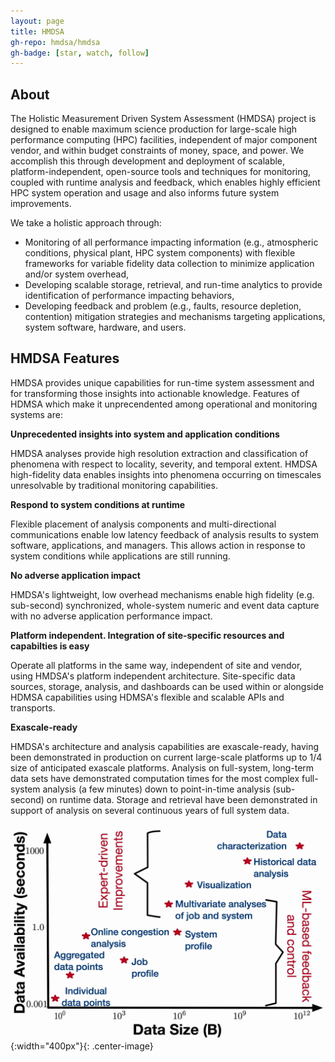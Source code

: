```yaml
---
layout: page
title: HMDSA
gh-repo: hmdsa/hmdsa
gh-badge: [star, watch, follow]
---
```


## About ## 
The Holistic Measurement Driven System Assessment (HMDSA) project is designed to enable maximum science production for large-scale high performance computing (HPC) facilities, independent of major component vendor, and within budget constraints of money, space, and power. We accomplish this through development and deployment of scalable, platform-independent, open-source tools and techniques for monitoring, coupled with runtime analysis and feedback, which enables highly efficient HPC system operation and usage and also informs future system improvements. 

We take a holistic approach through: 
* Monitoring of all performance impacting information (e.g., atmospheric conditions, physical plant, HPC system components) with flexible frameworks for variable fidelity data collection to minimize application and/or system overhead, 
* Developing scalable storage, retrieval, and run-time analytics to provide identification of performance impacting behaviors, 
* Developing feedback and problem (e.g., faults, resource depletion, contention) mitigation strategies and mechanisms targeting applications, system software, hardware, and users.

<!--
## Sample HMDSA Analysis Insights ##
![Image of disecting between system and application issues ](pages/resources/figs/q1-2.jpg){:width="720px"}{: .center-image}
![Image of determining architectural requirements through data-analysis](pages/resources/figs/q3.jpg){:width="720px"}{: .center-image}
![Image of quality of service improvement](pages/resources/figs/q4.jpg){:width="720px"}{: .center-image}
-->

## HMDSA Features ##

HMDSA provides unique capabilities for run-time system assessment and for transforming those insights into actionable knowledge. Features of HDMSA which make it unprecendented among operational and monitoring systems are:

**Unprecedented insights into system and application conditions**

HMDSA analyses provide high resolution extraction and classification of phenomena with respect to locality, severity, and temporal extent. HMDSA high-fidelity data enables insights into phenomena occurring on timescales unresolvable by traditional monitoring capabilities.

**Respond to system conditions at runtime**

Flexible placement of analysis components and multi-directional communications enable low latency feedback of analysis results to system software, applications, and managers. This allows action in response to system conditions while applications are still running.

**No adverse application impact**

HMDSA's lightweight, low overhead mechanisms enable high fidelity (e.g. sub-second) synchronized, whole-system numeric and event data capture with no adverse application performance impact.

**Platform independent. Integration of site-specific resources and capabilties is easy**

Operate all platforms in the same way, independent of site and vendor, using HMDSA's platform independent architecture. Site-specific data sources, storage, analysis, and dashboards can be used within or alongside HDMSA capabilities using HDMSA's flexible and scalable APIs and transports.

**Exascale-ready**

HMDSA's architecture and analysis capabilities are exascale-ready, having been demonstrated in production on current large-scale platforms up to 1/4 size of anticipated exascale platforms. Analysis on full-system, long-term data sets have demonstrated computation times for the most complex full-system analysis (a few minutes) down to point-in-time analysis (sub-second) on runtime data. Storage and retrieval have been demonstrated in support of analysis on several continuous years of full system data.

![Image of scale vs latency](pages/resources/figs/scale-latency.jpg){:width="400px"}{: .center-image}
